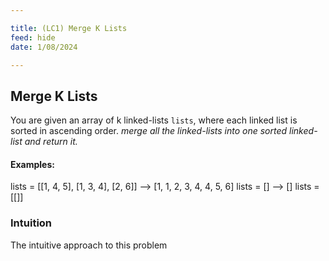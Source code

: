 ```yaml
---

title: (LC1) Merge K Lists
feed: hide
date: 1/08/2024

---
```



## Merge K Lists
You are given an array of k linked-lists `lists`, where each linked list is sorted in ascending order.
*merge all the linked-lists into one sorted linked-list and return it.*

#### Examples:
lists = \[\[1, 4, 5], \[1, 3, 4\], \[2, 6\]\] -->  \[1, 1, 2, 3, 4, 4, 5, 6\]
lists = \[\] --> \[\]
lists = \[\[\]\]

### Intuition
The intuitive approach to this problem

